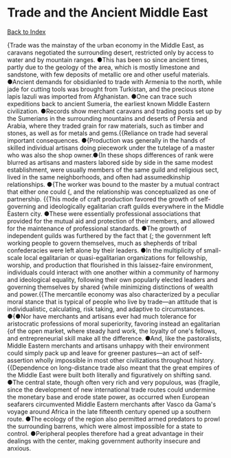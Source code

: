 # Trade and the Ancient Middle East
[Back to Index](https://github.com/windows10010/tpoExtractor/blob/master/README.md)

{Trade was the mainstay of the urban economy in the Middle East, as caravans negotiated the surrounding desert, restricted only by access to water and by mountain ranges. ●This has been so since ancient times, partly due to the geology of the area, which is mostly limestone and sandstone, with few deposits of metallic ore and other useful materials. ●Ancient demands for obsidianled to trade with Armenia to the north, while jade for cutting tools was brought from Turkistan, and the precious stone lapis lazuli was imported from Afghanistan. ●One can trace such expeditions back to ancient Sumeria, the earliest known Middle Eastern civilization. ●Records show merchant caravans and trading posts set up by the Sumerians in the surrounding mountains and deserts of Persia and Arabia, where they traded grain for raw materials, such as timber and stones, as well as for metals and gems.{{Reliance on trade had several important consequences. ●{Production was generally in the hands of skilled individual artisans doing piecework under the tutelage of a master who was also the shop owner.●{In these shops differences of rank were blurred as artisans and masters labored side by side in the same modest establishment, were usually members of the same guild and religious sect, lived in the same neighborhoods, and often had assumedkinship relationships. ●{The worker was bound to the master by a mutual contract that either one could {, and the relationship was conceptualized as one of partnership. {{This mode of craft production favored the growth of self-governing and ideologically egalitarian craft guilds everywhere in the Middle Eastern city. ●These were essentially professional associations that provided for the mutual aid and protection of their members, and allowed for the maintenance of professional standards. ●The growth of independent guilds was furthered by the fact that {; the government left working people to govern themselves, much as shepherds of tribal confederacies were left alone by their leaders. ●In the multiplicity of small-scale local egalitarian or quasi-egalitarian organizations for fellowship, worship, and production that flourished in this laissez-faire environment, individuals could interact with one another within a community of harmony and ideological equality, following their own popularly elected leaders and governing themselves by shared {while minimizing distinctions of wealth and power.{{The mercantile economy was also characterized by a peculiar moral stance that is typical of people who live by trade—an attitude that is individualistic, calculating, risk taking, and adaptive to circumstances. ●{●Nor have merchants and artisans ever had much tolerance for aristocratic professions of moral superiority, favoring instead an egalitarian {of the open market, where steady hard work, the loyalty of one's fellows, and entrepreneurial skill make all the difference. ●And, like the pastoralists, Middle Eastern merchants and artisans unhappy with their environment could simply pack up and leave for greener pastures—an act of self-assertion wholly impossible in most other civilizations throughout history.{{Dependence on long-distance trade also meant that the great empires of the Middle East were built both literally and figuratively on shifting sand. ●The central state, though often very rich and very populous, was {fragile, since the development of new international trade routes could undermine the monetary base and erode state power, as occurred when European seafarers circumvented Middle Eastern merchants after Vasco da Gama's voyage around Africa in the late fifteenth century opened up a southern route. ●The ecology of the region also permitted armed predators to prowl the surrounding barrens, which were almost impossible for a state to control. ●Peripheral peoples therefore had a great advantage in their dealings with the center, making government authority insecure and anxious.